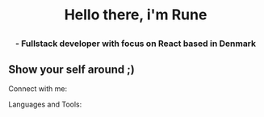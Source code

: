 # <h1 align="center">Hello there, i'm Rune</h1>
##  <h3 align="center"> - Fullstack developer with focus on React based in Denmark</h3>
## Show your self around ;)

Connect with me:


Languages and Tools:
